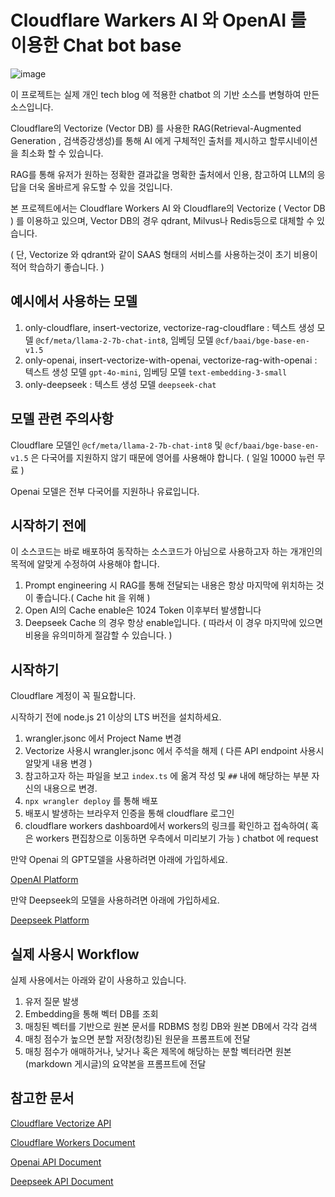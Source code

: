 # Cloudflare Warkers AI 와 OpenAI 를 이용한 Chat bot base
![image](https://skrksbry.synology.me/web_images/cchat.png)

이 프로젝트는 실제 개인 tech blog 에 적용한 chatbot 의 기반 소스를 변형하여 만든 소스입니다.

Cloudflare의 Vectorize (Vector DB) 를 사용한 RAG(Retrieval-Augmented Generation , 검색증강생성)를 통해 AI 에게 구체적인 출처를 제시하고 할루시네이션을 최소화 할 수 있습니다.

RAG를 통해 유저가 원하는 정확한 결과값을 명확한 출처에서 인용, 참고하여 LLM의 응답을 더욱 올바르게 유도할 수 있을 것입니다.

본 프로젝트에서는 Cloudflare Workers AI 와 Cloudflare의 Vectorize ( Vector DB ) 를 이용하고 있으며, Vector DB의 경우 qdrant, Milvus나 Redis등으로 대체할 수 있습니다.

( 단, Vectorize 와 qdrant와 같이 SAAS 형태의 서비스를 사용하는것이 초기 비용이 적어 학습하기 좋습니다. )

## 예시에서 사용하는 모델

1. only-cloudflare, insert-vectorize, vectorize-rag-cloudflare : 텍스트 생성 모델 `@cf/meta/llama-2-7b-chat-int8`, 임베딩 모델 `@cf/baai/bge-base-en-v1.5`
2. only-openai, insert-vectorize-with-openai, vectorize-rag-with-openai : 텍스트 생성 모델 `gpt-4o-mini`, 임베딩 모델 `text-embedding-3-small`
3. only-deepseek : 텍스트 생성 모델 `deepseek-chat`

## 모델 관련 주의사항

Cloudflare 모델인 `@cf/meta/llama-2-7b-chat-int8` 및 `@cf/baai/bge-base-en-v1.5` 은 다국어를 지원하지 않기 때문에 영어를 사용해야 합니다. ( 일일 10000 뉴런 무료 )

Openai 모델은 전부 다국어를 지원하나 유료입니다.

## 시작하기 전에
이 소스코드는 바로 배포하여 동작하는 소스코드가 아님으로 사용하고자 하는 개개인의 목적에 알맞게 수정하여 사용해야 합니다.

1. Prompt engineering 시 RAG를 통해 전달되는 내용은 항상 마지막에 위치하는 것이 좋습니다.( Cache hit 을 위해 ) 
2. Open AI의 Cache enable은 1024 Token 이후부터 발생합니다
3. Deepseek Cache 의 경우 항상 enable입니다. ( 따라서 이 경우 마지막에 있으면 비용을 유의미하게 절감할 수 있습니다. )

## 시작하기
Cloudflare 계정이 꼭 필요합니다.

시작하기 전에 node.js 21 이상의 LTS 버전을 설치하세요.

1. wrangler.jsonc 에서 Project Name 변경
2. Vectorize 사용시 wrangler.jsonc 에서 주석을 해제 ( 다른 API endpoint 사용시 알맞게 내용 변경 )
3. 참고하고자 하는 파일을 보고 `index.ts` 에 옮겨 작성 및 `##` 내에 해당하는 부분 자신의 내용으로 변경.
4. `npx wrangler deploy` 를 통해 배포
5. 배포시 발생하는 브라우저 인증을 통해 cloudflare 로그인
6. cloudflare workers dashboard에서 workers의 링크를 확인하고 접속하여( 혹은 workers 편집창으로 이동하면 우측에서 미리보기 가능 ) chatbot 에 request

만약 Openai 의 GPT모델을 사용하려면 아래에 가입하세요.

[OpenAI Platform](https://auth.openai.com/log-in)

만약 Deepseek의 모델을 사용하려면 아래에 가입하세요.

[Deepseek Platform](https://platform.deepseek.com/sign_in)

## 실제 사용시 Workflow

실제 사용에서는 아래와 같이 사용하고 있습니다.

1. 유저 질문 발생 
2. Embedding을 통해 벡터 DB를 조회
3. 매칭된 벡터를 기반으로 원본 문서를 RDBMS 청킹 DB와 원본 DB에서 각각 검색
4. 매칭 점수가 높으면 분할 저장(청킹)된 원문을 프롬프트에 전달
5. 매칭 점수가 애매하거나, 낮거나 혹은 제목에 해당하는 분할 벡터라면 원본(markdown 게시글)의 요약본을 프롬프트에 전달

## 참고한 문서
[Cloudflare Vectorize API](https://developers.cloudflare.com/api/node/resources/vectorize/)

[Cloudflare Workers Document](https://developers.cloudflare.com/workers/)

[Openai API Document](https://platform.openai.com/docs/api-reference/)

[Deepseek API Document](https://api-docs.deepseek.com/)
